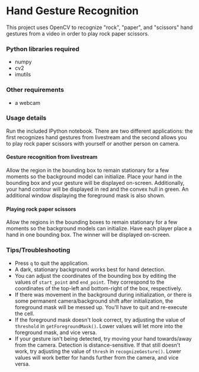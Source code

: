# Hand Gesture Recognition

This project uses OpenCV to recognize "rock", "paper", and "scissors" hand gestures from a video in order to play rock paper scissors.

### Python libraries required

* numpy
* cv2
* imutils

### Other requirements

* a webcam

### Usage details

Run the included IPython notebook. There are two different applications: the first recognizes hand gestures from livestream and the second allows you to play rock paper scissors with yourself or another person on camera.

#### Gesture recognition from livestream

Allow the region in the bounding box to remain stationary for a few moments so the background model can initialize. Place your hand in the bounding box and your gesture will be displayed on-screen. Additionally, your hand contour will be displayed in red and the convex hull in green. An additional window displaying the foreground mask is also shown.

#### Playing rock paper scissors

Allow the regions in the bounding boxes to remain stationary for a few moments so the background models can initialize. Have each player place a hand in one bounding box. The winner will be displayed on-screen.

### Tips/Troubleshooting

* Press `q` to quit the application.
* A dark, stationary background works best for hand detection.
* You can adjust the coordinates of the bounding box by editing the values of `start_point` and `end_point`. They correspond to the coordinates of the top-left and bottom-right of the box, respectively.
* If there was movement in the background during initialization, or there is some permanent camera/background shift after initialization, the foreground mask will be messed up. You'll have to quit and re-execute the cell.
* If the foreground mask doesn't look correct, try adjusting the value of `threshold` in `getForegroundMask()`. Lower values will let more into the foreground mask, and vice versa.
* If your gesture isn't being detected, try moving your hand towards/away from the camera. Detection is distance-sensitive. If that still doesn't work, try adjusting the value of `thresh` in `recognizeGesture()`. Lower values will work better for hands further from the camera, and vice versa.